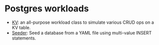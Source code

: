 # Postgres workloads

- [KV](kv.md): an all-purpose workload class to simulate various CRUD ops on a KV table.
- [Seeder](seeder.md): Seed a database from a YAML file using multi-value INSERT statements.
